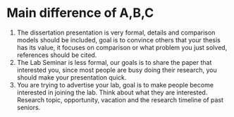 # Main difference of A,B,C
1. The dissertation presentation is very formal, details and comparison models should be included, goal is to convince others that your thesis has its value, it focuses on comparison or what problem you just solved, references should be cited.
2. The Lab Seminar is less formal, our goals is to share the paper that interested you, since most people are busy doing their research, you should make your presentation quick.
3. You are trying to advertise your lab, goal is to make people become interested in joining the lab. Think about what they are interested. Research topic, opportunity, vacation and the research timeline of past seniors.